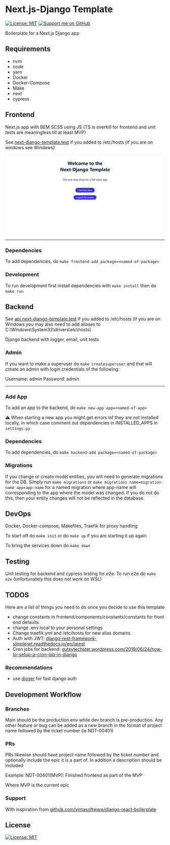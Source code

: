 # Next.js-Django Template

[![License: MIT](https://img.shields.io/badge/License-MIT-blue.svg)](https://opensource.org/licenses/MIT) [![Support me on GitHub](https://img.shields.io/badge/Support-GitHub-ff69b4)](https://github.com/sponsors/Zeyu-Li)

Boilerplate for a Next.js Django app

## Requirements

- nvm
- node
- yarn
- Docker
- Docker-Compose
- Make
- next
- cypress

## Frontend

Next.js app with BEM SCSS using JS (TS is overkill for frontend and unit tests are meaningless till at least MVP)

See [next-django-template.test](http://next-django-template.test/) if you added to /etc/hosts (if you are on windows see Windows)

![front.png](./front.png)

---

### Dependencies

To add dependencies, do `make frontend-add package=<named-of-package>`

### Development

To run development first install dependencies with `make install` then do `make run`

## Backend

See [api.next-django-template.test](api.next-django-template.test/) if you added to /etc/hosts (if you are on Windows you may also need to add aliases to C:\Windows\System32\drivers\etc\hosts)

Django backend with logger, email, unit tests

### Admin

If you want to make a superuser do `make createsuperuser` and that will create an admin with login credentials of the following:

Username: admin
Password: admin

---

### Add App

To add an app to the backend, do `make new-app app=<named-of-app>`

⚠ When starting a new app you might get errors inf they are not installed locally, in which case comment out dependencies in INSTALLED_APPS in `settings.py`

### Dependencies

To add dependencies, do `make backend-add package=<named-of-package>`

### Migrations

If you change or create model entities, you will need to generate migrations for the DB. Simply run `make migrations` or `make migrations name=migration-name app=app-name` for a named migration where app-name will corresponding to the app where the model was changed. If you do not do this, then your entity changes will not be reflected in the database.

## DevOps

Docker, Docker-compose, Makefiles, Traefik for proxy handling

To start off do `make init` or do `make up` if you are starting it up again

To bring the services down do `make down`

## Testing

Unit testing for backend and cypress testing for e2e. To run e2e do `make e2e` (unfortunately this does not work on WSL)

## TODOS

Here are a list of things you need to do once you decide to use this template

- change constants in frontend/components/constants/constants for front end defaults
- change .env.local to your personal settings
- Change traefik.yml and /etc/hosts for new alias domains
- Auth with JWT: [django-rest-framework-simplejwt.readthedocs.io/en/latest](https://django-rest-framework-simplejwt.readthedocs.io/en/latest/)
- Cron jobs for backend: [gutsytechster.wordpress.com/2019/06/24/how-to-setup-a-cron-job-in-django](https://gutsytechster.wordpress.com/2019/06/24/how-to-setup-a-cron-job-in-django/)

### Recommendations

- use [djoser](https://djoser.readthedocs.io/en/latest/getting_started.html) for fast django auth

## Development Workflow

### Branches

Main should be the production env while dev branch is pre-production. Any other feature or bug can be added as a new branch in the format of project name followed by the ticket number (ie NDT-00401)

### PRs

PRs likewise should have project name followed by the ticket number and optionally include the epic it is a part of. In addition a description should be included

Example: NDT-00401(MVP): Finished frontend as part of the MVP

Where MVP is the current epic

### Support

With inspiration from [github.com/vintasoftware/django-react-boilerplate](https://github.com/vintasoftware/django-react-boilerplate)

## License

[![License: MIT](https://img.shields.io/badge/License-MIT-blue.svg)](https://opensource.org/licenses/MIT)
